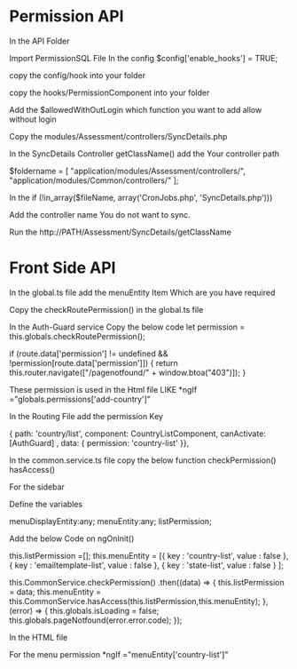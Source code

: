 # Permission API

In the API Folder 

Import  PermissionSQL File 
In the config 
$config['enable_hooks'] = TRUE;

copy the config/hook into your folder

copy the hooks/PermissionComponent into your folder

Add the $allowedWithOutLogin which function you want to add allow without login

Copy the modules/Assessment/controllers/SyncDetails.php

In the SyncDetails Controller getClassName() add the Your controller path

 $foldername = [
                "application/modules/Assessment/controllers/",
                "application/modules/Common/controllers/"
            ];


In the  if (!in_array($fileName, array('CronJobs.php', 'SyncDetails.php'))) 

Add the controller name You do not want to sync.

Run the http://PATH/Assessment/SyncDetails/getClassName


# Front Side API


In the global.ts file add the menuEntity Item Which are you have required


Copy the checkRoutePermission() in the global.ts file

In the Auth-Guard service Copy the below code
let permission = this.globals.checkRoutePermission();

if (route.data['permission'] != undefined && !permission[route.data['permission']]) {
    return this.router.navigate(["/pagenotfound/" + window.btoa("403")]);
}

These permission is used in the Html file LIKE  *ngIf ="globals.permissions['add-country']"

In the Routing File add the permission Key

  { path: 'country/list', component: CountryListComponent, canActivate: [AuthGuard] , data: {
                permission: 
                   'country-list'
            }},
    

In the common.service.ts file copy the below function
checkPermission()
hasAccess()


For the sidebar

Define the variables

menuDisplayEntity:any;
menuEntity:any;
listPermission;

Add the below Code on ngOnInit()

this.listPermission =[];
this.menuEntity = [{
    key : 'country-list',
    value : false
},
{
    key : 'emailtemplate-list',
    value : false
},
{
    key : 'state-list',
    value : false
}
];

this.CommonService.checkPermission()
.then((data) => {
    this.listPermission = data;
    this.menuEntity = this.CommonService.hasAccess(this.listPermission,this.menuEntity);
},
    (error) => {
    this.globals.isLoading = false;
    this.globals.pageNotfound(error.error.code);
});


In the HTML file

For the menu permission  *ngIf ="menuEntity['country-list']"


   










